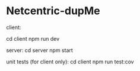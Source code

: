 # Netcentric-dupMe

client: 

  cd client 
  npm run dev

server: 
  cd server 
  npm start

unit tests (for client only):
  cd client
  npm run test:cov




